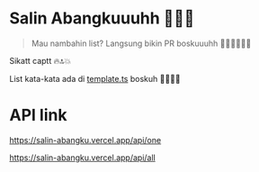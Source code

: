 # Salin Abangkuuuhh 🫡🔥🔝

> Mau nambahin list? Langsung bikin PR boskuuuhh 🤙🏻🤙🏻🤙🏻

Sikatt captt 🔥🔝💥

List kata-kata ada di [template.ts](./src/lib/template.ts) boskuh 🤙🏻🤙🏻

# API link

https://salin-abangku.vercel.app/api/one

https://salin-abangku.vercel.app/api/all
